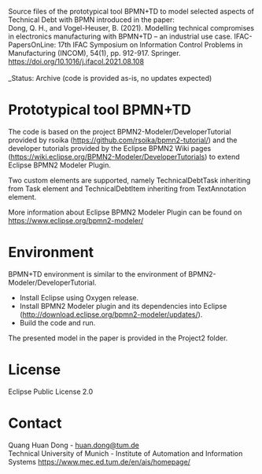 Source files of the prototypical tool BPMN+TD to model selected aspects of Technical Debt with BPMN introduced in the paper:\
Dong, Q. H., and Vogel-Heuser, B. (2021). Modelling technical compromises in electronics manufacturing with BPMN+TD – an industrial use case. IFAC-PapersOnLine: 17th IFAC Symposium on Information Control Problems in Manufacturing (INCOM), 54(1), pp. 912-917. Springer. https://doi.org/10.1016/j.ifacol.2021.08.108
\
\
_Status: Archive (code is provided as-is, no updates expected)


# Prototypical tool BPMN+TD

The code is based on the project BPMN2-Modeler/DeveloperTutorial provided by rsoika (https://github.com/rsoika/bpmn2-tutorial/) and the developer tutorials provided by the Eclipse BPMN2 Wiki pages (https://wiki.eclipse.org/BPMN2-Modeler/DeveloperTutorials) to extend Eclipse BPMN2 Modeler Plugin.

Two custom elements are supported, namely TechnicalDebtTask inheriting from Task element and TechnicalDebtItem inheriting from TextAnnotation element.

More information about Eclipse BPMN2 Modeler Plugin can be found on https://www.eclipse.org/bpmn2-modeler/


# Environment

BPMN+TD environment is similar to the environment of BPMN2-Modeler/DeveloperTutorial.
- Install Eclipse using Oxygen release.
- Install BPMN2 Modeler plugin and its dependencies into Eclipse (http://download.eclipse.org/bpmn2-modeler/updates/).
- Build the code and run.

The presented model in the paper is provided in the Project2 folder.


# License

Eclipse Public License 2.0


# Contact

Quang Huan Dong - huan.dong@tum.de\
Technical University of Munich - Institute of Automation and Information Systems https://www.mec.ed.tum.de/en/ais/homepage/
